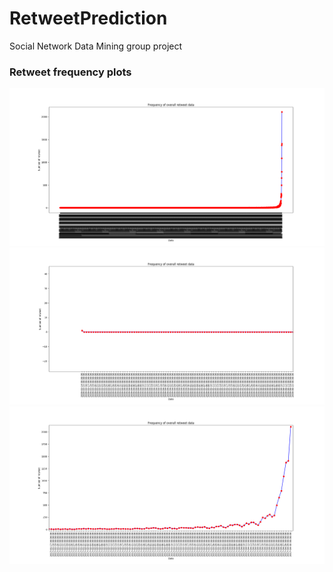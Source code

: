# RetweetPrediction
Social Network Data Mining group project

### Retweet frequency plots
![](https://raw.githubusercontent.com/takkasila/RetweetPrediction/master/retweet_freq_1.png)
![](https://raw.githubusercontent.com/takkasila/RetweetPrediction/master/retweet_freq_2.png)
![](https://raw.githubusercontent.com/takkasila/RetweetPrediction/master/retweet_freq_3.png)
